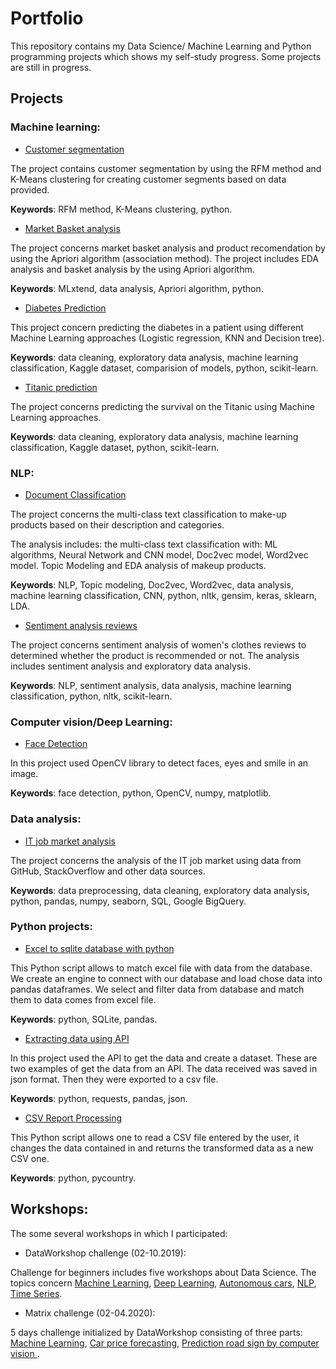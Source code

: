 # Portfolio

This repository contains my Data Science/ Machine Learning and Python programming projects which shows my self-study progress. Some projects are still in progress.

## Projects
### Machine learning:
* [Customer segmentation ](https://github.com/aniass/Customer-segmentation)

The project contains customer segmentation by using the RFM method and K-Means clustering for creating customer segments based on data provided.

**Keywords**: RFM method, K-Means clustering, python.

* [Market Basket analysis](https://github.com/aniass/Market-basket-analysis)

The project concerns market basket analysis and product recomendation by using the Apriori algorithm (association method). The project includes EDA analysis and basket analysis by the using Apriori algorithm.

**Keywords**: MLxtend, data analysis, Apriori algorithm, python.

* [Diabetes Prediction](https://github.com/aniass/Diabetes-Prediction)

This project concern predicting the diabetes in a patient using different Machine Learning approaches (Logistic regression, KNN and Decision tree). 

**Keywords**: data cleaning, exploratory data analysis, machine learning classification, Kaggle dataset, comparision of models, python, scikit-learn. 

* [Titanic prediction](https://github.com/aniass/Titanic-Machine-Learning)

The project concerns predicting the survival on the Titanic using Machine Learning approaches. 

**Keywords**: data cleaning, exploratory data analysis, machine learning classification, Kaggle dataset, python, scikit-learn. 

### NLP:
* [Document Classification](https://github.com/aniass/Document-Classification-NLP)

The project concerns the multi-class text classification to make-up products based on their description and categories. 

The analysis includes: the multi-class text classification with:  ML algorithms,  Neural Network and CNN model, Doc2vec model, Word2vec model. 
Topic Modeling and EDA analysis of makeup products.

**Keywords**: NLP, Topic modeling, Doc2vec, Word2vec, data analysis, machine learning classification, CNN, python, nltk, gensim, keras, sklearn, LDA.

* [Sentiment analysis reviews](https://github.com/aniass/Sentiment-analysis-reviews)

The project concerns sentiment analysis of women's clothes reviews to determined whether the product is recommended or not. The analysis includes sentiment analysis and exploratory data analysis.

**Keywords**: NLP, sentiment analysis, data analysis, machine learning classification, python, nltk, scikit-learn.

### Computer vision/Deep Learning:
* [Face Detection](https://github.com/aniass/Face-Detection-with-OpenCV)

In this project used OpenCV library to detect faces, eyes and smile in an image.

**Keywords**: face detection, python, OpenCV, numpy, matplotlib.

### Data analysis:
* [IT job market analysis](https://github.com/aniass/IT-job-market-analysis)

The project concerns the analysis of the IT job market using data from GitHub, StackOverflow and other data sources.

**Keywords**: data preprocessing, data cleaning, exploratory data analysis, python, pandas, numpy, seaborn, SQL, Google BigQuery. 

### Python projects:
* [Excel to sqlite database with python](https://github.com/aniass/Excel-to-sqlite-database-with-python)

This Python script allows to match excel file with data from the database. We create an engine to connect with our database and load chose data into pandas dataframes. We select and filter data from database and match them to data comes from excel file.

**Keywords**: python, SQLite, pandas.

* [Extracting data using API](https://github.com/aniass/Extracting-data-using-API)

In this project used the API to get the data and create a dataset. These are two examples of get the data from an API. The data received was saved in json format. Then they were exported to a csv file.

**Keywords**: python, requests, pandas, json.

* [CSV Report Processing](https://github.com/aniass/CSV_Report_Processing)

This Python script allows one to read a CSV file entered by the user, it changes the data contained in and returns the transformed data as a new CSV one.

**Keywords**: python, pycountry.

## Workshops:
The some several workshops in which I participated:

* DataWorkshop challenge (02-10.2019): 

Challenge for beginners includes five workshops about Data Science. The topics concern [Machine Learning](https://github.com/aniass/DataWorkshop-challenge-1), [Deep Learning](https://github.com/aniass/DataWorkshop-challenge-2), [Autonomous cars](https://github.com/aniass/DataWorkshop-challenge-3), [NLP](https://github.com/aniass/DataWorkshop-challenge-4), [Time Series](https://github.com/aniass/DataWorkshop-challenge-5). 

* Matrix challenge (02-04.2020):

5 days challenge initialized by DataWorkshop consisting of three parts: [Machine Learning](https://github.com/aniass/dw_matrix), [Car price forecasting](https://github.com/aniass/dw_matrix_car), [Prediction road sign by computer vision ](https://github.com/aniass/dw_matrix_road_sign).
